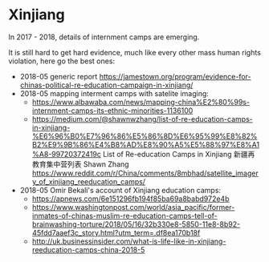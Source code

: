 # Xinjiang

In 2017 - 2018, details of internment camps are emerging.

It is still hard to get hard evidence, much like every other mass human rights violation, here go the best ones:

-   2018-05 generic report <https://jamestown.org/program/evidence-for-chinas-political-re-education-campaign-in-xinjiang/>
-   2018-05 mapping interment camps with satelite imaging:
    -   <https://www.albawaba.com/news/mapping-china%E2%80%99s-internment-camps-its-ethnic-minorities-1136100>
    -   <https://medium.com/@shawnwzhang/list-of-re-education-camps-in-xinjiang-%E6%96%B0%E7%96%86%E5%86%8D%E6%95%99%E8%82%B2%E9%9B%86%E4%B8%AD%E8%90%A5%E5%88%97%E8%A1%A8-99720372419c> List of Re-education Camps in Xinjiang 新疆再教育集中营列表 Shawn Zhang https://www.reddit.com/r/China/comments/8mbhad/satellite_imagery_of_xinjiang_reeducation_camps/
-   2018-05 Omir Bekali's account of Xinjiang education camps:
    - <https://apnews.com/6e151296fb194f85ba69a8babd972e4b>
    - <https://www.washingtonpost.com/world/asia_pacific/former-inmates-of-chinas-muslim-re-education-camps-tell-of-brainwashing-torture/2018/05/16/32b330e8-5850-11e8-8b92-45fdd7aaef3c_story.html?utm_term=.df8ea170b18f>
    - <http://uk.businessinsider.com/what-is-life-like-in-xinjiang-reeducation-camps-china-2018-5>

